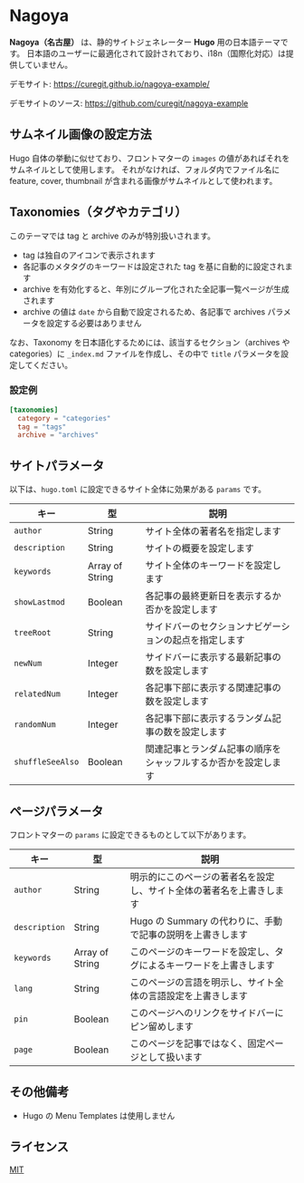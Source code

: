 # Nagoya

**Nagoya（名古屋）** は、静的サイトジェネレーター **Hugo** 用の日本語テーマです。
日本語のユーザーに最適化されて設計されており、i18n（国際化対応）は提供していません。

デモサイト: <https://curegit.github.io/nagoya-example/>

デモサイトのソース: <https://github.com/curegit/nagoya-example>

## サムネイル画像の設定方法

Hugo 自体の挙動に似せており、フロントマターの `images` の値があればそれをサムネイルとして使用します。
それがなければ、フォルダ内でファイル名に feature, cover, thumbnail が含まれる画像がサムネイルとして使われます。

## Taxonomies（タグやカテゴリ）

このテーマでは tag と archive のみが特別扱いされます。

- tag は独自のアイコンで表示されます
- 各記事のメタタグのキーワードは設定された tag を基に自動的に設定されます
- archive を有効化すると、年別にグループ化された全記事一覧ページが生成されます
- archive の値は `date` から自動で設定されるため、各記事で archives パラメータを設定する必要はありません

なお、Taxonomy を日本語化するためには、該当するセクション（archives や categories）に `_index.md` ファイルを作成し、その中で `title` パラメータを設定してください。

### 設定例

```toml
[taxonomies]
  category = "categories"
  tag = "tags"
  archive = "archives"
```

## サイトパラメータ

以下は、`hugo.toml` に設定できるサイト全体に効果がある `params` です。

| キー             | 型              | 説明                                                           |
| ---------------- | --------------- | -------------------------------------------------------------- |
| `author`         | String          | サイト全体の著者名を指定します                                 |
| `description`    | String          | サイトの概要を設定します                                       |
| `keywords`       | Array of String | サイト全体のキーワードを設定します                             |
| `showLastmod`    | Boolean         | 各記事の最終更新日を表示するか否かを設定します                 |
| `treeRoot`       | String          | サイドバーのセクションナビゲーションの起点を指定します         |
| `newNum`         | Integer         | サイドバーに表示する最新記事の数を設定します                   |
| `relatedNum`     | Integer         | 各記事下部に表示する関連記事の数を設定します                   |
| `randomNum`      | Integer         | 各記事下部に表示するランダム記事の数を設定します               |
| `shuffleSeeAlso` | Boolean         | 関連記事とランダム記事の順序をシャッフルするか否かを設定します |

## ページパラメータ

フロントマターの `params` に設定できるものとして以下があります。

| キー          | 型              | 説明                                                                 |
| ------------- | --------------- | -------------------------------------------------------------------- |
| `author`      | String          | 明示的にこのページの著者名を設定し、サイト全体の著者名を上書きします |
| `description` | String          | Hugo の Summary の代わりに、手動で記事の説明を上書きします           |
| `keywords`    | Array of String | このページのキーワードを設定し、タグによるキーワードを上書きします   |
| `lang`        | String          | このページの言語を明示し、サイト全体の言語設定を上書きします         |
| `pin`         | Boolean         | このページへのリンクをサイドバーにピン留めします                     |
| `page`        | Boolean         | このページを記事ではなく、固定ページとして扱います                   |

## その他備考

- Hugo の Menu Templates は使用しません

## ライセンス

[MIT](LICENSE)
